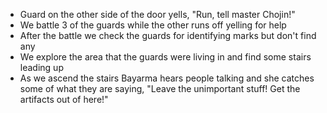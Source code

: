 - Guard on the other side of the door yells, "Run, tell master Chojin!"
- We battle 3 of the guards while the other runs off yelling for help
- After the battle we check the guards for identifying marks but don't find any
- We explore the area that the guards were living in and find some stairs leading up
- As we ascend the stairs Bayarma hears people talking and she catches some of what they are saying, "Leave the unimportant stuff! Get the artifacts out of here!"